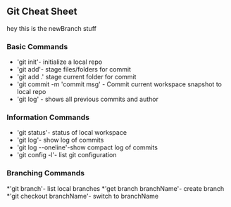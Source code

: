 ## Git Cheat Sheet
hey this is the newBranch stuff
### Basic Commands
* 'git init'- initialize a local repo
* 'git add'- stage files/folders for commit
* 'git add .' stage current folder for commit
* 'git commit -m 'commit msg' - Commit current workspace snapshot to local repo
* 'git log' - shows all previous commits and author

### Information Commands
* 'git status'- status of local workspace
* 'git log'- show log of commits
* 'git log --oneline'-show compact log of commits
* 'git config -l'- list git configuration

### Branching Commands
*'git branch'- list local branches
*'get branch branchName'- create branch
*'git checkout branchName'- switch to branchName
